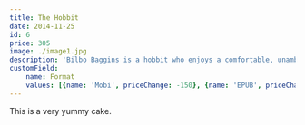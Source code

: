 ```yaml
---
title: The Hobbit
date: 2014-11-25
id: 6
price: 305
image: ./image1.jpg
description: 'Bilbo Baggins is a hobbit who enjoys a comfortable, unambitious life, rarely travelling further than the pantry of his hobbit-hole in Bag End. But his contentment is disturbed when the wizard, Gandalf and a company of thirteen dwarves arrive on his doorstep one day to whisk him away on an unexpected journey there and back again. They have a plot to raid the treasure hoard of Smaug the Magnificent, a large and very dangerous dragon. The prelude to The Lord of the Rings, The Hobbit has sold many millions of copies since its publication in 1937, establishing itself as one of the most beloved and influential books of the twentieth century.'
customField: 
    name: Format
    values: [{name: 'Mobi', priceChange: -150}, {name: 'EPUB', priceChange: -150}, {name: 'PDF', priceChange: -150}, {name: 'Paperback', priceChange: 0}]
---
```


This is a very yummy cake.
